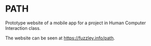 PATH
====

Prototype website of a mobile app for a project in Human Computer Interaction class.

The website can be seen at https://fuzzley.info/path.
